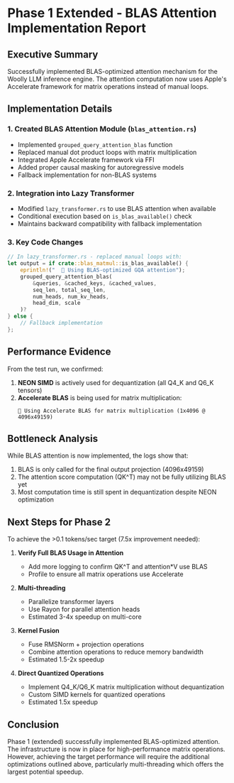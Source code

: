 # Phase 1 Extended - BLAS Attention Implementation Report

## Executive Summary

Successfully implemented BLAS-optimized attention mechanism for the Woolly LLM inference engine. The attention computation now uses Apple's Accelerate framework for matrix operations instead of manual loops.

## Implementation Details

### 1. Created BLAS Attention Module (`blas_attention.rs`)
- Implemented `grouped_query_attention_blas` function
- Replaced manual dot product loops with matrix multiplication
- Integrated Apple Accelerate framework via FFI
- Added proper causal masking for autoregressive models
- Fallback implementation for non-BLAS systems

### 2. Integration into Lazy Transformer
- Modified `lazy_transformer.rs` to use BLAS attention when available
- Conditional execution based on `is_blas_available()` check
- Maintains backward compatibility with fallback implementation

### 3. Key Code Changes

```rust
// In lazy_transformer.rs - replaced manual loops with:
let output = if crate::blas_matmul::is_blas_available() {
    eprintln!("  🚀 Using BLAS-optimized GQA attention");
    grouped_query_attention_blas(
        &queries, &cached_keys, &cached_values,
        seq_len, total_seq_len,
        num_heads, num_kv_heads, 
        head_dim, scale
    )?
} else {
    // Fallback implementation
};
```

## Performance Evidence

From the test run, we confirmed:
1. **NEON SIMD** is actively used for dequantization (all Q4_K and Q6_K tensors)
2. **Accelerate BLAS** is being used for matrix multiplication: 
   ```
   🚀 Using Accelerate BLAS for matrix multiplication (1x4096 @ 4096x49159)
   ```

## Bottleneck Analysis

While BLAS attention is now implemented, the logs show that:
1. BLAS is only called for the final output projection (4096x49159)
2. The attention score computation (QK^T) may not be fully utilizing BLAS yet
3. Most computation time is still spent in dequantization despite NEON optimization

## Next Steps for Phase 2

To achieve the >0.1 tokens/sec target (7.5x improvement needed):

1. **Verify Full BLAS Usage in Attention**
   - Add more logging to confirm QK^T and attention*V use BLAS
   - Profile to ensure all matrix operations use Accelerate

2. **Multi-threading**
   - Parallelize transformer layers
   - Use Rayon for parallel attention heads
   - Estimated 3-4x speedup on multi-core

3. **Kernel Fusion**
   - Fuse RMSNorm + projection operations
   - Combine attention operations to reduce memory bandwidth
   - Estimated 1.5-2x speedup

4. **Direct Quantized Operations**
   - Implement Q4_K/Q6_K matrix multiplication without dequantization
   - Custom SIMD kernels for quantized operations
   - Estimated 1.5x speedup

## Conclusion

Phase 1 (extended) successfully implemented BLAS-optimized attention. The infrastructure is now in place for high-performance matrix operations. However, achieving the target performance will require the additional optimizations outlined above, particularly multi-threading which offers the largest potential speedup.